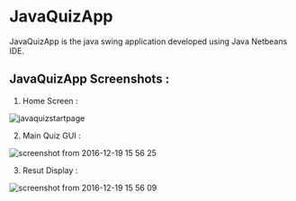 # JavaQuizApp
  JavaQuizApp is the java swing application developed using Java Netbeans IDE. 
  
## JavaQuizApp Screenshots :
1.  Home Screen :

![javaquizstartpage](https://cloud.githubusercontent.com/assets/11054880/21309473/8a60c178-c604-11e6-9562-ddbd84baa0cc.png)

2. Main Quiz GUI : 

![screenshot from 2016-12-19 15 56 25](https://cloud.githubusercontent.com/assets/11054880/21309474/8a612f8c-c604-11e6-9983-8475413df1d1.png)

3. Resut Display :

![screenshot from 2016-12-19 15 56 09](https://cloud.githubusercontent.com/assets/11054880/21309475/8a619b52-c604-11e6-8f54-526ec98cead8.png)


